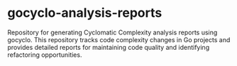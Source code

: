 # gocyclo-analysis-reports
Repository for generating Cyclomatic Complexity analysis reports using gocyclo. This repository tracks code complexity changes in Go projects and provides detailed reports for maintaining code quality and identifying refactoring opportunities.
